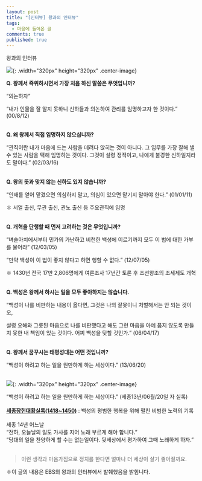```yaml
---
layout: post
title: "[인터뷰] 왕과의 인터뷰"
tags: 
  - 마음에 들어온 글
comments: true
published: true
---
```


왕과의 인터뷰

![](https://lh3.googleusercontent.com/TtZjlJ47Tw5S16LcusdfMCbXs6i4EtZscGBZpiXJk8yu7sB7wVan8rJ77QPYYTqzkPrj4qXP_N9qAEpgbvs=w1000-no-tmp.jpg){: .width="320px" height="320px" .center-image}

**Q. 왕께서 즉위하시면서 가장 처음 하신 말씀은 무엇입니까?**

“의논하자”

“내가 인물을 잘 알지 못하니 신하들과 의논하여 관리를 임명하고자 한 것이다.” (00/8/12)
<br/><br/>
 

**Q. 왜 왕께서 직접 임명하지 않으십니까?**

“관직이란 내가 마음에 드는 사람을 데려다 앉히는 것이 아니다. 그 임무를 가장 잘해 낼 수 있는 사람을 택해 임명하는 것이다. 그것이 설령 정적이고, 나에게 불경한 신하일지라도 말이다.” (02/03/16)
<br/><br/>
 

**Q. 왕의 뜻과 맞지 않는 신하도 있지 않습니까?**

“인재를 얻어 맡겼으면 의심하지 말고, 의심이 있으면 맡기지 말아야 한다.” (01/01/11)

✽ 서얼 출신, 무관 출신, 관노 출신 등 주요관직에 임명
<br/><br/>
 

**Q. 개혁을 단행할 때 먼저 고려하는 것은 무엇입니까?**

“벼슬아치에서부터 민가의 가난하고 비천한 백성에 이르기까지 모두 이 법에 대한 가부를 물어라” (12/03/05)

“만약 백성이 이 법이 좋지 않다고 하면 행할 수 없다.” (12/07/05)

✽ 1430년 전국 17만 2,806명에게 여론조사 17년간 토론 후 조선왕조의 조세제도 개혁
<br/><br/>
 

**Q. 백성은 왕께서 하시는 일을 모두 좋아하지는 않습니다.**

“백성이 나를 비판하는 내용이 옳다면, 그것은 나의 잘못이니 처벌해서는 안 되는 것이오,

설령 오해와 그릇된 마음으로 나를 비판했다고 해도 그런 마음을 아예 품지 않도록 만들지 못한 내 책임이 있는 것이다. 어찌 백성을 탓할 것인가.” (06/04/17)
<br/><br/>
 

**Q. 왕께서 꿈꾸시는 태평성대는 어떤 것입니까?**

“백성이 하려고 하는 일을 원만하게 하는 세상이다.” (13/06/20)
<br/><br/>
 

![](https://lh3.googleusercontent.com/TtZjlJ47Tw5S16LcusdfMCbXs6i4EtZscGBZpiXJk8yu7sB7wVan8rJ77QPYYTqzkPrj4qXP_N9qAEpgbvs=w1000-no-tmp.jpg){: .width="320px" height="320px" .center-image}

“백성이 하려고 하는 일을 원만하게 하는 세상이다.” (세종13년/06월/20일 자 실록)
<br/><br/>
**[세종장헌대황실록(1418~1450)](https://namu.wiki/w/세종실록)** : 백성의 평범한 행복을 위해 펼친 비범한 노력의 기록
<br/><br/>
세종 14년 어느날<br/>
“전하, 오늘날의 일도 가사를 지어 노래 부르게 해야 합니다.”<br/>
“당대의 일을 찬양하게 할 수는 없는일이다. 뒷세상에서 평가하여 그때 노래하게 하자.”
<br/><br/>
> 이런 생각과 마음가짐으로 정치를 한다면 얼마나 더 세상이 살기 좋아질까요.

✽이 글의 내용은 EBS의 왕과의 인터뷰에서 발췌했음을 밝힘니다.
